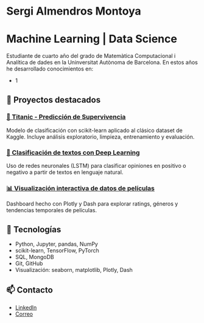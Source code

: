 # Sergi Almendros Montoya

# Machine Learning | Data Science 

Estudiante de cuarto año del grado de Matemàtica Computacional i Analítica de dades en la Uninversitat Autònoma de Barcelona. En estos años he desarrollado conocimientos en:
- 1
## 🚀 Proyectos destacados

### [🔎 Titanic - Predicción de Supervivencia](https://github.com/ssaaaam/titanic)
Modelo de clasificación con scikit-learn aplicado al clásico dataset de Kaggle. Incluye análisis exploratorio, limpieza, entrenamiento y evaluación.

### [🧠 Clasificación de textos con Deep Learning](https://github.com/ssaaaam/text-classification-nlp)
Uso de redes neuronales (LSTM) para clasificar opiniones en positivo o negativo a partir de textos en lenguaje natural.

### [📊 Visualización interactiva de datos de películas](https://github.com/ssaaaam/movie-dashboard)
Dashboard hecho con Plotly y Dash para explorar ratings, géneros y tendencias temporales de películas.

## 🧰 Tecnologías

- Python, Jupyter, pandas, NumPy
- scikit-learn, TensorFlow, PyTorch
- SQL, MongoDB
- Git, GitHub
- Visualización: seaborn, matplotlib, Plotly, Dash

## 📫 Contacto

- [LinkedIn](https://linkedin.com/in/tu-usuario)
- [Correo](mailto:tu@email.com)
